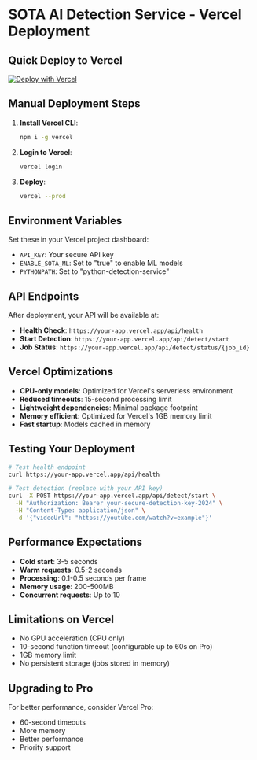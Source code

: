 
# SOTA AI Detection Service - Vercel Deployment

## Quick Deploy to Vercel

[![Deploy with Vercel](https://vercel.com/button)](https://vercel.com/new/clone?repository-url=https://github.com/YOUR_USERNAME/YOUR_REPO)

## Manual Deployment Steps

1. **Install Vercel CLI**:
   ```bash
   npm i -g vercel
   ```

2. **Login to Vercel**:
   ```bash
   vercel login
   ```

3. **Deploy**:
   ```bash
   vercel --prod
   ```

## Environment Variables

Set these in your Vercel project dashboard:

- `API_KEY`: Your secure API key
- `ENABLE_SOTA_ML`: Set to "true" to enable ML models
- `PYTHONPATH`: Set to "python-detection-service"

## API Endpoints

After deployment, your API will be available at:

- **Health Check**: `https://your-app.vercel.app/api/health`
- **Start Detection**: `https://your-app.vercel.app/api/detect/start`
- **Job Status**: `https://your-app.vercel.app/api/detect/status/{job_id}`

## Vercel Optimizations

- **CPU-only models**: Optimized for Vercel's serverless environment
- **Reduced timeouts**: 15-second processing limit
- **Lightweight dependencies**: Minimal package footprint
- **Memory efficient**: Optimized for Vercel's 1GB memory limit
- **Fast startup**: Models cached in memory

## Testing Your Deployment

```bash
# Test health endpoint
curl https://your-app.vercel.app/api/health

# Test detection (replace with your API key)
curl -X POST https://your-app.vercel.app/api/detect/start \
  -H "Authorization: Bearer your-secure-detection-key-2024" \
  -H "Content-Type: application/json" \
  -d '{"videoUrl": "https://youtube.com/watch?v=example"}'
```

## Performance Expectations

- **Cold start**: 3-5 seconds
- **Warm requests**: 0.5-2 seconds
- **Processing**: 0.1-0.5 seconds per frame
- **Memory usage**: 200-500MB
- **Concurrent requests**: Up to 10

## Limitations on Vercel

- No GPU acceleration (CPU only)
- 10-second function timeout (configurable up to 60s on Pro)
- 1GB memory limit
- No persistent storage (jobs stored in memory)

## Upgrading to Pro

For better performance, consider Vercel Pro:
- 60-second timeouts
- More memory
- Better performance
- Priority support
